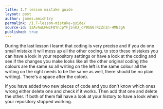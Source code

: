 ```yaml
---
title: I.T lesson mistake guide
layout: post
author: james.meichtry
permalink: /I.T-lesson-mistake-guide/
source-id: 1ZAvAuLMwzFQYnJpYFj5n8J_dP9SGGrRzZnZn-HMN3gA
published: true
---
```

During the last lesson i learnt that coding is very precise and if you do one small mistake it will mess up all the other coding. to stop these mistakes you can have a look in your repository settings or have a look at the coding and see if the changes you make looks like all the other original coding (the colours are the same so all writing on the left is the same colour all the writing on the right needs to be the same as well, there should be no plain writing). There's a space after the colon). 

If you have added two new pieces of code and you don't know which ones wrong either delete one and check if it works. Then add that one and delete the other. If both of them fail have a look at your history to have a look when your repository stopped working.

 

  

